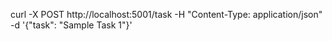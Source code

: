 curl -X POST http://localhost:5001/task -H "Content-Type: application/json" -d '{"task": "Sample Task 1"}'